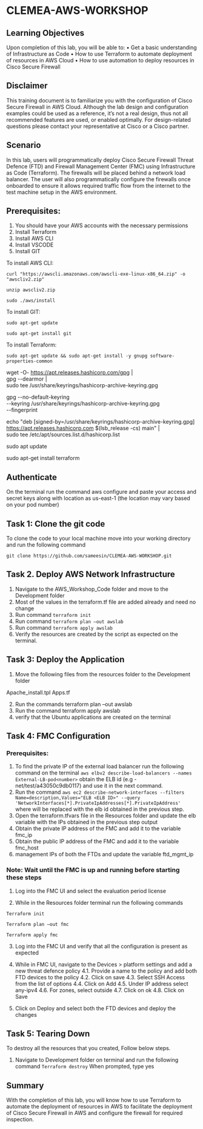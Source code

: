 # CLEMEA-AWS-WORKSHOP

## Learning Objectives
Upon completion of this lab, you will be able to: 
•	Get a basic understanding of Infrastructure as Code 
•	How to use Terraform to automate deployment of resources in AWS Cloud
•	How to use automation to deploy resources in Cisco Secure Firewall


## Disclaimer
This training document is to familiarize you with the configuration of Cisco Secure Firewall in AWS Cloud. Although the lab design and configuration examples could be used as a reference, it’s not a real design, thus not all recommended features are used, or enabled optimally. For design-related questions please contact your representative at Cisco or a Cisco partner. 

## Scenario 
In this lab, users will programmatically deploy Cisco Secure Firewall Threat Defence (FTD) and Firewall Management Center (FMC) using Infrastructure as Code (Terraform). The firewalls will be placed behind a network load balancer. The user will also programmatically configure the firewalls once onboarded to ensure it allows required traffic flow from the internet to the test machine setup in the AWS environment.

## Prerequisites:

1.	You should have your AWS accounts with the necessary permissions
2.	Install Terraform
3.	Install AWS CLI
4.	Install VSCODE
5.	Install GIT

To install AWS CLI:

`curl "https://awscli.amazonaws.com/awscli-exe-linux-x86_64.zip" -o "awscliv2.zip"`

`unzip awscliv2.zip`

`sudo ./aws/install`

To install GIT:

`sudo apt-get update`

`sudo apt-get install git`

To install Terraform:

`sudo apt-get update && sudo apt-get install -y gnupg software-properties-common`

wget -O- https://apt.releases.hashicorp.com/gpg | \
gpg --dearmor | \
sudo tee /usr/share/keyrings/hashicorp-archive-keyring.gpg

gpg --no-default-keyring \
--keyring /usr/share/keyrings/hashicorp-archive-keyring.gpg \
--fingerprint

echo "deb [signed-by=/usr/share/keyrings/hashicorp-archive-keyring.gpg] \
https://apt.releases.hashicorp.com $(lsb_release -cs) main" | \
sudo tee /etc/apt/sources.list.d/hashicorp.list

sudo apt update

sudo apt-get install terraform

## Authenticate

On the terminal run the command aws configure and paste your access and secret keys along with location as us-east-1 (the location may vary based on your pod number)


## Task 1: Clone the git code 

To clone the code to your local machine move into your working directory and run the following command

`git clone https://github.com/sameesin/CLEMEA-AWS-WORKSHOP.git`


## Task 2. Deploy AWS Network Infrastructure

1.	Navigate to the AWS_Workshop_Code folder and move to the Development folder
2.	Most of the values in the terraform.tf file are added already and need no change
3.	Run command `terraform init`
4.	Run command `terraform plan –out awslab`
5.	Run command `terraform apply awslab`
6.	Verify the resources are created by the script as expected on the terminal.

## Task 3: Deploy the Application

1.	Move the following files from the resources folder to the Development folder

Apache_install.tpl
Apps.tf

2.	Run the commands terraform plan –out awslab
3.	Run the command terraform apply awslab
4.	verify that the Ubuntu applications are created on the terminal

## Task 4: FMC Configuration

### Prerequisites:
1.	To find the private IP of the external load balancer run the following command on the terminal
`aws elbv2 describe-load-balancers --names External-LB-pod<number>`
obtain the ELB id (e.g - net/test/a43050c9db0117) and use it in the next command.
2.	Run the command 
`aws ec2 describe-network-interfaces --filters Name=description,Values="ELB <ELB ID>" --query 'NetworkInterfaces[*].PrivateIpAddresses[*].PrivateIpAddress'`
where <ELB ID> will be replaced with the elb id obtained in the previous step.
3.	Open the terraform.tfvars file in the Resources folder and update the elb variable with the IPs obtained in the previous step output
4.	Obtain the private IP address of the FMC and add it to the variable fmc_ip
5.	Obtain the public IP address of the FMC and add it to the variable fmc_host
6.	management IPs of both the FTDs and update the variable ftd_mgmt_ip

### Note: Wait until the FMC is up and running before starting these steps
1.	Log into the FMC UI and select the evaluation period license

2.	While in the Resources folder terminal run the following commands

`Terraform init`

`Terraform plan –out fmc`

`Terraform apply fmc`

3.	Log into the FMC UI and verify that all the configuration is present as expected
4.	While in FMC UI, navigate to the Devices > platform settings and add a new threat defence policy
4.1.	Provide a name to the policy and add both FTD devices to the policy
4.2.	Click on save
4.3.	Select SSH Access from the list of options
4.4.	Click on Add
4.5.	Under IP address select any-ipv4
4.6.	For zones, select outside
4.7.	Click on ok
4.8.	Click on Save

5.	Click on Deploy and select both the FTD devices and deploy the changes

## Task 5: Tearing Down
To destroy all the resources that you created, Follow below steps. 
1.	Navigate to Development folder on terminal and run the following command
`Terraform destroy`
When prompted, type yes

## Summary
With the completion of this lab, you will know how to use Terraform to automate the deployment of resources in AWS to facilitate the deployment of Cisco Secure Firewall in AWS and configure the firewall for required inspection.
